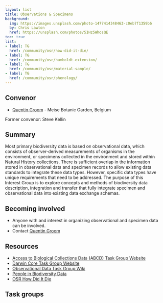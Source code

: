 ```yaml
---
layout: list
title: Observations & Specimens
background:
  img: https://images.unsplash.com/photo-1477414348463-c0eb7f1359b6
  by: Chris Lawton
  href: https://unsplash.com/photos/5IHz5WhosQE
toc: true
list:
- label: TG
  href: /community/osr/how-did-it-die/
- label: TG
  href: /community/osr/humboldt-extension/
- label: TG
  href: /community/osr/material-sample/
- label: TG
  href: /community/osr/phenology/
---
```


## Convenor

- [Quentin Groom](mailto:quentin.groom@plantentuinmeise.be) - Meise Botanic Garden, Belgium

Former convenor: Steve Kellin

## Summary

Most primary biodiversity data is based on observational data, which consists of observer-derived measurements of organisms in the environment, or specimens collected in the environment and stored within Natural History collections. There is sufficient overlap in the information stored in observational data and specimen records to allow existing data standards to integrate these data types. However, specific data types have unique requirements that need to be addressed. The purpose of this Interest Group is to explore concepts and methods of biodiversity data description, integration and transfer that fully integrate specimen and observational data into existing data exchange schemas.

## Becoming involved

- Anyone with and interest in organizing observational and specimen data can be involved.
- Contact [Quentin Groom](mailto:quentin.groom@plantentuinmeise.be)

## Resources

- [Access to Biological Collections Data (ABCD) Task Group Website](http://www.tdwg.org/activities/abcd/)
- [Darwin Core Task Group Website](http://www.tdwg.org/activities/darwincore/)
- [Observational Data Task Group Wiki](http://wiki.tdwg.org/Observational/)
- [People in Biodiversity Data](https://www.tdwg.org/community/attribution/people/)
- [OSR How Did It Die](https://www.tdwg.org/community/osr/how-did-it-die/)

## Task groups

<!-- list will be inserted below content -->
